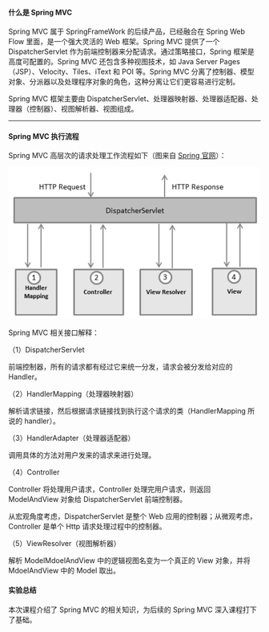 #### 什么是 Spring MVC



Spring MVC 属于 SpringFrameWork 的后续产品，已经融合在 Spring Web Flow 里面，是一个强大灵活的 Web 框架。Spring MVC 提供了一个 DispatcherServlet 作为前端控制器来分配请求。通过策略接口，Spring 框架是高度可配置的。Spring MVC 还包含多种视图技术，如 Java Server Pages（JSP）、Velocity、Tiles、iText 和 POI 等。Spring MVC 分离了控制器、模型对象、分派器以及处理程序对象的角色，这种分离让它们更容易进行定制。

Spring MVC 框架主要由 DispatcherServlet、处理器映射器、处理器适配器、处理器（控制器）、视图解析器、视图组成。

----



#### Spring MVC 执行流程

Spring MVC 高层次的请求处理工作流程如下（图来自 [Spring 官网](http://docs.spring.io/spring/docs/4.2.9.RELEASE/spring-framework-reference/htmlsingle/#mvc-introduction)）：

![diagram](Untitled.assets/spring_dispatcherservlet.png)

Spring MVC 相关接口解释：

（1）DispatcherServlet

前端控制器，所有的请求都有经过它来统一分发，请求会被分发给对应的 Handler。

（2）HandlerMapping（处理器映射器）

解析请求链接，然后根据请求链接找到执行这个请求的类（HandlerMapping 所说的 handler）。

（3）HandlerAdapter（处理器适配器）

调用具体的方法对用户发来的请求来进行处理。

（4）Controller

Controller 将处理用户请求，Controller 处理完用户请求，则返回 ModelAndView 对象给 DispatcherServlet 前端控制器。

从宏观角度考虑，DispatcherServlet 是整个 Web 应用的控制器；从微观考虑，Controller 是单个 Http 请求处理过程中的控制器。

（5）ViewResolver（视图解析器）

解析 ModelMdoelAndView 中的逻辑视图名变为一个真正的 View 对象，并将 MdoelAndView 中的 Model 取出。

#### 实验总结

本次课程介绍了 Spring MVC 的相关知识，为后续的 Spring MVC 深入课程打下了基础。